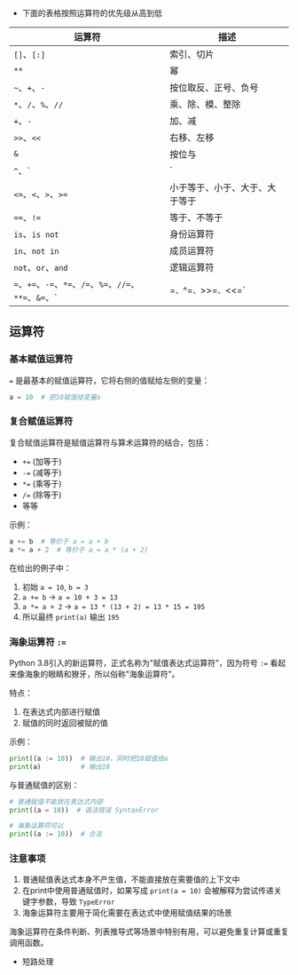 + 下面的表格按照运算符的优先级从高到低

| 运算符                                                       | 描述                           |
| ------------------------------------------------------------ | ------------------------------ |
| `[]`、`[:]`                                                  | 索引、切片                     |
| `**`                                                         | 幂                             |
| `~`、`+`、`-`                                                | 按位取反、正号、负号           |
| `*`、`/`、`%`、`//`                                          | 乘、除、模、整除               |
| `+`、`-`                                                     | 加、减                         |
| `>>`、`<<`                                                   | 右移、左移                     |
| `&`                                                          | 按位与                         |
| `^`、`                                                       | `                              |
| `<=`、`<`、`>`、`>=`                                         | 小于等于、小于、大于、大于等于 |
| `==`、`!=`                                                   | 等于、不等于                   |
| `is`、`is not`                                               | 身份运算符                     |
| `in`、`not in`                                               | 成员运算符                     |
| `not`、`or`、`and`                                           | 逻辑运算符                     |
| `=`、`+=`、`-=`、`*=`、`/=`、`%=`、`//=`、`**=`、`&=`、`|=`、`^=`、`>>=`、`<<=` | 赋值运算符                     |



## 运算符

### 基本赋值运算符

`=` 是最基本的赋值运算符，它将右侧的值赋给左侧的变量：

```python
a = 10  # 把10赋值给变量a
```

### 复合赋值运算符

复合赋值运算符是赋值运算符与算术运算符的结合，包括：

- `+=` (加等于)
- `-=` (减等于)
- `*=` (乘等于)
- `/=` (除等于)
- 等等

示例：

```python
a += b  # 等价于 a = a + b
a *= a + 2  # 等价于 a = a * (a + 2)
```

在给出的例子中：

1. 初始 `a = 10`, `b = 3`
2. `a += b` → `a = 10 + 3 = 13`
3. `a *= a + 2` → `a = 13 * (13 + 2) = 13 * 15 = 195`
4. 所以最终 `print(a)` 输出 `195`

### 海象运算符 `:=`

Python 3.8引入的新运算符，正式名称为"赋值表达式运算符"，因为符号 `:=` 看起来像海象的眼睛和獠牙，所以俗称"海象运算符"。

特点：

1. 在表达式内部进行赋值
2. 赋值的同时返回被赋的值

示例：

```python
print((a := 10))  # 输出10，同时把10赋值给a
print(a)          # 输出10
```

与普通赋值的区别：

```python
# 普通赋值不能放在表达式内部
print((a = 10))  # 语法错误 SyntaxError

# 海象运算符可以
print((a := 10))  # 合法
```

### 注意事项

1. 普通赋值表达式本身不产生值，不能直接放在需要值的上下文中
2. 在print中使用普通赋值时，如果写成 `print(a = 10)` 会被解释为尝试传递关键字参数，导致 `TypeError`
3. 海象运算符主要用于简化需要在表达式中使用赋值结果的场景

海象运算符在条件判断、列表推导式等场景中特别有用，可以避免重复计算或重复调用函数。

+ 短路处理